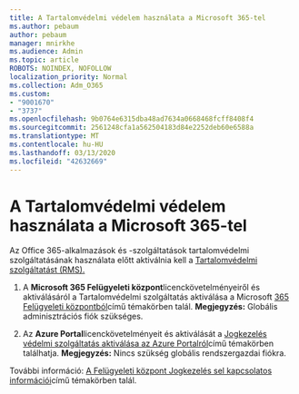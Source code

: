 ```yaml
---
title: A Tartalomvédelmi védelem használata a Microsoft 365-tel
ms.author: pebaum
author: pebaum
manager: mnirkhe
ms.audience: Admin
ms.topic: article
ROBOTS: NOINDEX, NOFOLLOW
localization_priority: Normal
ms.collection: Adm_O365
ms.custom:
- "9001670"
- "3737"
ms.openlocfilehash: 9b0764e6315dba48ad7634a0668468fcff8408f4
ms.sourcegitcommit: 2561248cfa1a562504183d84e2252deb60e6588a
ms.translationtype: MT
ms.contentlocale: hu-HU
ms.lasthandoff: 03/13/2020
ms.locfileid: "42632669"
---
```

# <a name="use-rights-management-protection-with-microsoft-365"></a>A Tartalomvédelmi védelem használata a Microsoft 365-tel

Az Office 365-alkalmazások és -szolgáltatások tartalomvédelmi szolgáltatásának használata előtt aktiválnia kell a [Tartalomvédelmi szolgáltatást (RMS).](https://docs.microsoft.com/azure/information-protection/what-is-azure-rms)

1. A **Microsoft 365 Felügyeleti központ**licenckövetelményeiről és aktiválásáról a Tartalomvédelmi szolgáltatás aktiválása a Microsoft [365 Felügyeleti központból](https://docs.microsoft.com/azure/information-protection/activate-office365)című témakörben talál. **Megjegyzés:** Globális adminisztrációs fiók szükséges.

2. Az **Azure Portal**licenckövetelményeit és aktiválását a [Jogkezelés védelmi szolgáltatás aktiválása az Azure Portalról](https://docs.microsoft.com/azure/information-protection/activate-azure)című témakörben találhatja. **Megjegyzés:** Nincs szükség globális rendszergazdai fiókra.
 

További információ: [A Felügyeleti központ Jogkezelés sel kapcsolatos információi](https://docs.microsoft.com/office365/enterprise/activate-rms-in-office-365)című témakörben talál.
